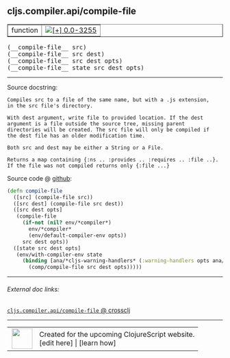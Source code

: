 ## cljs.compiler.api/compile-file



 <table border="1">
<tr>
<td>function</td>
<td><a href="https://github.com/cljsinfo/cljs-api-docs/tree/0.0-3255"><img valign="middle" alt="[+] 0.0-3255" title="Added in 0.0-3255" src="https://img.shields.io/badge/+-0.0--3255-lightgrey.svg"></a> </td>
</tr>
</table>


 <samp>
(__compile-file__ src)<br>
</samp>
 <samp>
(__compile-file__ src dest)<br>
</samp>
 <samp>
(__compile-file__ src dest opts)<br>
</samp>
 <samp>
(__compile-file__ state src dest opts)<br>
</samp>

---





Source docstring:

```
Compiles src to a file of the same name, but with a .js extension,
in the src file's directory.

With dest argument, write file to provided location. If the dest
argument is a file outside the source tree, missing parent
directories will be created. The src file will only be compiled if
the dest file has an older modification time.

Both src and dest may be either a String or a File.

Returns a map containing {:ns .. :provides .. :requires .. :file ..}.
If the file was not compiled returns only {:file ...}
```


Source code @ [github](https://github.com/clojure/clojurescript/blob/r1.7.48/src/main/clojure/cljs/compiler/api.clj#L62-L86):

```clj
(defn compile-file
  ([src] (compile-file src))
  ([src dest] (compile-file src dest))
  ([src dest opts]
   (compile-file
     (if-not (nil? env/*compiler*)
       env/*compiler*
       (env/default-compiler-env opts))
     src dest opts))
  ([state src dest opts]
   (env/with-compiler-env state
     (binding [ana/*cljs-warning-handlers* (:warning-handlers opts ana/*cljs-warning-handlers*)]
       (comp/compile-file src dest opts)))))
```

<!--
Repo - tag - source tree - lines:

 <pre>
clojurescript @ r1.7.48
└── src
    └── main
        └── clojure
            └── cljs
                └── compiler
                    └── <ins>[api.clj:62-86](https://github.com/clojure/clojurescript/blob/r1.7.48/src/main/clojure/cljs/compiler/api.clj#L62-L86)</ins>
</pre>

-->

---



###### External doc links:

[`cljs.compiler.api/compile-file` @ crossclj](http://crossclj.info/fun/cljs.compiler.api/compile-file.html)<br>

---

 <table>
<tr><td>
<img valign="middle" align="right" width="48px" src="http://i.imgur.com/Hi20huC.png">
</td><td>
Created for the upcoming ClojureScript website.<br>
[edit here] | [learn how]
</td></tr></table>

[edit here]:https://github.com/cljsinfo/cljs-api-docs/blob/master/cljsdoc/cljs.compiler.api_compile-file.cljsdoc
[learn how]:https://github.com/cljsinfo/cljs-api-docs/wiki/cljsdoc-files

<!--

This information was too distracting to show to readers, but I'll leave it
commented here since it is helpful to:

- pretty-print the data used to generate this document
- and show how to retrieve that data



The API data for this symbol:

```clj
{:ns "cljs.compiler.api",
 :name "compile-file",
 :signature ["[src]"
             "[src dest]"
             "[src dest opts]"
             "[state src dest opts]"],
 :history [["+" "0.0-3255"]],
 :type "function",
 :full-name-encode "cljs.compiler.api_compile-file",
 :source {:code "(defn compile-file\n  ([src] (compile-file src))\n  ([src dest] (compile-file src dest))\n  ([src dest opts]\n   (compile-file\n     (if-not (nil? env/*compiler*)\n       env/*compiler*\n       (env/default-compiler-env opts))\n     src dest opts))\n  ([state src dest opts]\n   (env/with-compiler-env state\n     (binding [ana/*cljs-warning-handlers* (:warning-handlers opts ana/*cljs-warning-handlers*)]\n       (comp/compile-file src dest opts)))))",
          :title "Source code",
          :repo "clojurescript",
          :tag "r1.7.48",
          :filename "src/main/clojure/cljs/compiler/api.clj",
          :lines [62 86]},
 :full-name "cljs.compiler.api/compile-file",
 :docstring "Compiles src to a file of the same name, but with a .js extension,\nin the src file's directory.\n\nWith dest argument, write file to provided location. If the dest\nargument is a file outside the source tree, missing parent\ndirectories will be created. The src file will only be compiled if\nthe dest file has an older modification time.\n\nBoth src and dest may be either a String or a File.\n\nReturns a map containing {:ns .. :provides .. :requires .. :file ..}.\nIf the file was not compiled returns only {:file ...}"}

```

Retrieve the API data for this symbol:

```clj
;; from Clojure REPL
(require '[clojure.edn :as edn])
(-> (slurp "https://raw.githubusercontent.com/cljsinfo/cljs-api-docs/catalog/cljs-api.edn")
    (edn/read-string)
    (get-in [:symbols "cljs.compiler.api/compile-file"]))
```

-->
